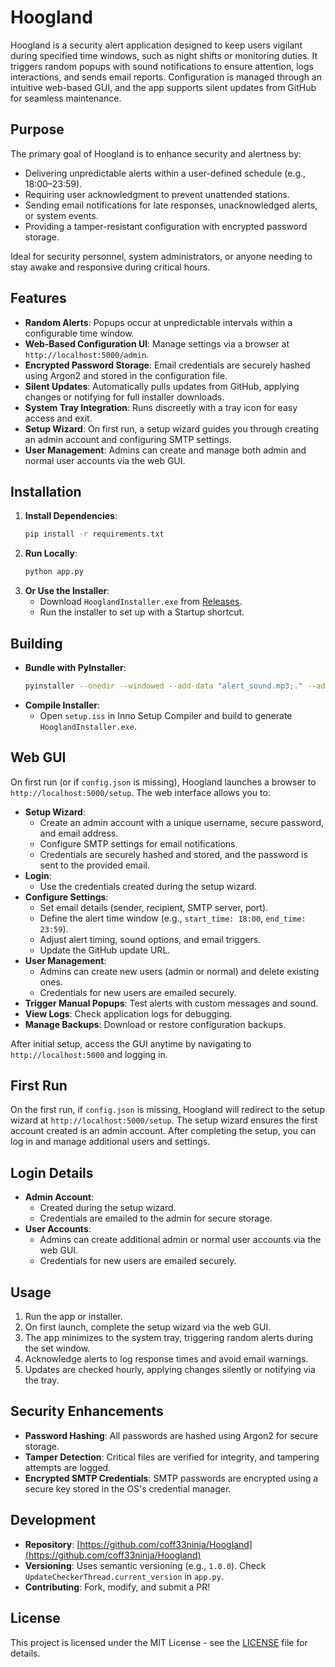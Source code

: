 # Hoogland
Hoogland is a security alert application designed to keep users vigilant during specified time windows, such as night shifts or monitoring duties. It triggers random popups with sound notifications to ensure attention, logs interactions, and sends email reports. Configuration is managed through an intuitive web-based GUI, and the app supports silent updates from GitHub for seamless maintenance.

## Purpose
The primary goal of Hoogland is to enhance security and alertness by:
- Delivering unpredictable alerts within a user-defined schedule (e.g., 18:00–23:59).
- Requiring user acknowledgment to prevent unattended stations.
- Sending email notifications for late responses, unacknowledged alerts, or system events.
- Providing a tamper-resistant configuration with encrypted password storage.

Ideal for security personnel, system administrators, or anyone needing to stay awake and responsive during critical hours.

## Features
- **Random Alerts**: Popups occur at unpredictable intervals within a configurable time window.
- **Web-Based Configuration UI**: Manage settings via a browser at `http://localhost:5000/admin`.
- **Encrypted Password Storage**: Email credentials are securely hashed using Argon2 and stored in the configuration file.
- **Silent Updates**: Automatically pulls updates from GitHub, applying changes or notifying for full installer downloads.
- **System Tray Integration**: Runs discreetly with a tray icon for easy access and exit.
- **Setup Wizard**: On first run, a setup wizard guides you through creating an admin account and configuring SMTP settings.
- **User Management**: Admins can create and manage both admin and normal user accounts via the web GUI.

## Installation
1. **Install Dependencies**:
   ```bash
   pip install -r requirements.txt
   ```
2. **Run Locally**:
   ```bash
   python app.py
   ```
3. **Or Use the Installer**:
   - Download `HooglandInstaller.exe` from [Releases](https://github.com/coff33ninja/Hoogland/releases).
   - Run the installer to set up with a Startup shortcut.

## Building
- **Bundle with PyInstaller**:
   ```bash
   pyinstaller --onedir --windowed --add-data "alert_sound.mp3;." --add-data "templates;templates" app.py
   ```
- **Compile Installer**:
   - Open `setup.iss` in Inno Setup Compiler and build to generate `HooglandInstaller.exe`.

## Web GUI
On first run (or if `config.json` is missing), Hoogland launches a browser to `http://localhost:5000/setup`. The web interface allows you to:
- **Setup Wizard**:
  - Create an admin account with a unique username, secure password, and email address.
  - Configure SMTP settings for email notifications.
  - Credentials are securely hashed and stored, and the password is sent to the provided email.
- **Login**:
  - Use the credentials created during the setup wizard.
- **Configure Settings**:
  - Set email details (sender, recipient, SMTP server, port).
  - Define the alert time window (e.g., `start_time: 18:00`, `end_time: 23:59`).
  - Adjust alert timing, sound options, and email triggers.
  - Update the GitHub update URL.
- **User Management**:
  - Admins can create new users (admin or normal) and delete existing ones.
  - Credentials for new users are emailed securely.
- **Trigger Manual Popups**: Test alerts with custom messages and sound.
- **View Logs**: Check application logs for debugging.
- **Manage Backups**: Download or restore configuration backups.

After initial setup, access the GUI anytime by navigating to `http://localhost:5000` and logging in.

## First Run
On the first run, if `config.json` is missing, Hoogland will redirect to the setup wizard at `http://localhost:5000/setup`. The setup wizard ensures the first account created is an admin account. After completing the setup, you can log in and manage additional users and settings.

## Login Details
- **Admin Account**:
  - Created during the setup wizard.
  - Credentials are emailed to the admin for secure storage.
- **User Accounts**:
  - Admins can create additional admin or normal user accounts via the web GUI.
  - Credentials for new users are emailed securely.

## Usage
1. Run the app or installer.
2. On first launch, complete the setup wizard via the web GUI.
3. The app minimizes to the system tray, triggering random alerts during the set window.
4. Acknowledge alerts to log response times and avoid email warnings.
5. Updates are checked hourly, applying changes silently or notifying via the tray.

## Security Enhancements
- **Password Hashing**: All passwords are hashed using Argon2 for secure storage.
- **Tamper Detection**: Critical files are verified for integrity, and tampering attempts are logged.
- **Encrypted SMTP Credentials**: SMTP passwords are encrypted using a secure key stored in the OS's credential manager.

## Development
- **Repository**: [https://github.com/coff33ninja/Hoogland](https://github.com/coff33ninja/Hoogland)
- **Versioning**: Uses semantic versioning (e.g., `1.0.0`). Check `UpdateCheckerThread.current_version` in `app.py`.
- **Contributing**: Fork, modify, and submit a PR!

## License
This project is licensed under the MIT License - see the [LICENSE](LICENSE) file for details.
